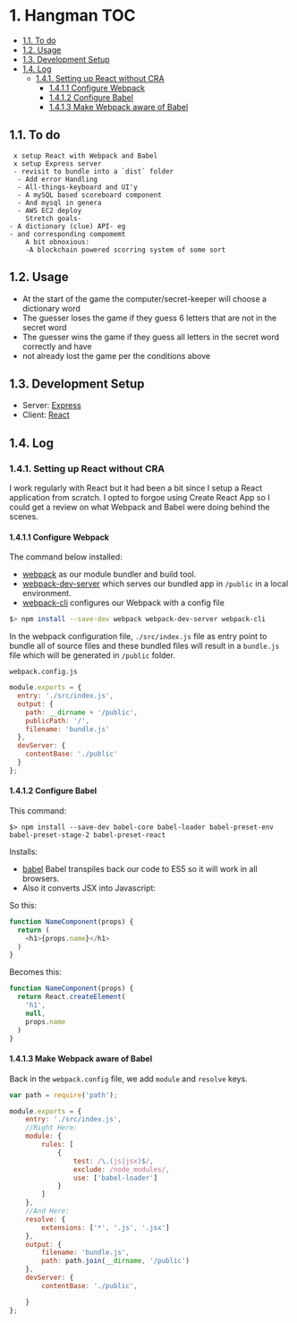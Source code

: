 # 1. Hangman TOC

  - [1.1. To do](#11-to-do)
  - [1.2. Usage](#12-usage)
  - [1.3. Development Setup](#13-development-setup)
  - [1.4. Log](#14-log)
    - [1.4.1. Setting up React without CRA](#141-setting-up-react-without-CRA)
      - [1.4.1.1 Configure Webpack](#1411-configure-webpack)
      - [1.4.1.2 Configure Babel](#1412-configure-babel)
      - [1.4.1.3 Make Webpack aware of Babel](#1413-make-webpack-aware-of-babel)


 ## 1.1. To do

```
 x setup React with Webpack and Babel
 x setup Express server
 - revisit to bundle into a `dist` folder
  - Add error Handling
  - All-things-keyboard and UI'y
  - A mySQL based scoreboard component
  - And mysql in genera
  - AWS EC2 deploy
	Stretch goals-
- A dictionary (clue) API- eg
- and corresponding compomemt
	A bit obnoxious:
	-A blockchain powered scorring system of some sort

```


## 1.2. Usage

- At the start of the game the computer/secret-keeper will choose a dictionary word
- The guesser loses the game if they guess 6 letters that are not in the secret word
- The guesser wins the game if they guess all letters in the secret word correctly and have
- not already lost the game per the conditions above

## 1.3. Development Setup

- Server: [Express](http://expressjs.com/)
- Client: [React](http://reactjs.org/)

## 1.4. Log

### 1.4.1. Setting up React without CRA

I work regularly with React but it had been a bit since I setup a React application from scratch.
I opted to forgoe using Create React App so I could get a review on what Webpack and Babel were doing behind the scenes.

#### 1.4.1.1 Configure Webpack
The command below installed:
- [webpack](https://webpack.js.org) as our module bundler and build tool.
- [webpack-dev-server](https://webpack.js.org/configuration/dev-server/) which serves our bundled app in `/public` in a local environment.
- [webpack-cli](https://webpack-gatsby.netlify.com/api/cli/) configures our Webpack with a config file

``` sh
$> npm install --save-dev webpack webpack-dev-server webpack-cli
```
In the webpack configuration file, `./src/index.js` file as entry point to bundle all of source files and these bundled files will result in a `bundle.js` file which will be generated in `/public` folder.

```
webpack.config.js
```
``` js
module.exports = {
  entry: './src/index.js',
  output: {
    path: __dirname + '/public',
    publicPath: '/',
    filename: 'bundle.js'
  },
  devServer: {
    contentBase: './public'
  }
};

```

#### 1.4.1.2 Configure Babel

This command:
```
$> npm install --save-dev babel-core babel-loader babel-preset-env babel-preset-stage-2 babel-preset-react
```
Installs:
- [babel](https://babeljs.io) Babel transpiles back our code to ES5 so it will work in all browsers.
- Also it converts JSX into Javascript:

So this:
```js
function NameComponent(props) {
  return (
    <h1>{props.name}</h1>
  )
}
```

Becomes this:
```js
function NameComponent(props) {
  return React.createElement(
    'h1',
    null,
    props.name
  )
}
```
#### 1.4.1.3 Make Webpack aware of Babel

Back in the `webpack.config` file, we add `module` and `resolve` keys.

``` js
var path = require('path');

module.exports = {
    entry: './src/index.js',
    //Right Here:
    module: {
        rules: [
            {
                test: /\.(js|jsx)$/,
                exclude: /node_modules/,
                use: ['babel-loader']
            }
        ]
    },
    //And Here:
    resolve: {
        extensions: ['*', '.js', '.jsx']
    },
    output: {
        filename: 'bundle.js',
        path: path.join(__dirname, '/public')
    },
    devServer: {
        contentBase: './public',

    }
};

```


<!-- All hail this article

https://stackoverflow.com/questions/21895233/how-in-node-to-split-string-by-newline-n -->